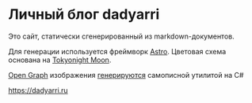 # Личный блог dadyarri

Это сайт, статически сгенерированный из markdown-документов.

Для генерации используется фреймворк [Astro](https://astro.build). Цветовая схема основана на [Tokyonight Moon](https://github.com/folke/tokyonight.nvim).

[Open Graph](https://ogp.me/) изображения [генерируются](https://dadyarri.ru/series/ogimages) самописной утилитой на C#

https://dadyarri.ru
